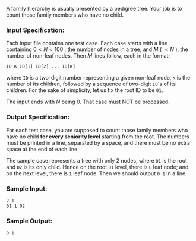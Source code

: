 <!-- Title
Counting Leaves (30)
-->
A family hierarchy is usually presented by a pedigree tree. Your job is to
count those family members who have no child.

### Input Specification:

Each input file contains one test case. Each case starts with a line
containing $0<N<100$ , the number of nodes in a tree, and $M$ ( $<N$ ), the
number of non-leaf nodes. Then $M$ lines follow, each in the format:

```
ID K ID[1] ID[2] ... ID[K]
```

where `ID` is a two-digit number representing a given non-leaf node, `K` is
the number of its children, followed by a sequence of two-digit `ID`'s of its
children. For the sake of simplicity, let us fix the root ID to be `01`.

The input ends with $N$ being 0. That case must NOT be processed.

### Output Specification:

For each test case, you are supposed to count those family members who have no
child **for every seniority level** starting from the root. The numbers must
be printed in a line, separated by a space, and there must be no extra space
at the end of each line.

The sample case represents a tree with only 2 nodes, where `01` is the root
and `02` is its only child. Hence on the root `01` level, there is `0` leaf
node; and on the next level, there is `1` leaf node. Then we should output `0
1` in a line.

### Sample Input:

```
2 1
01 1 02
```

### Sample Output:

```
0 1
```
